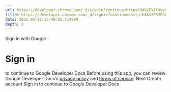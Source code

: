 ```yaml
---
url: https://developer.chrome.com/_d/signin?continue=https%3A%2F%2Fdeveloper.chrome.com%2Fdocs%2Fwebstore&prompt=select_account
title: https://developer.chrome.com/_d/signin?continue=https%3A%2F%2Fdeveloper.chrome.com%2Fdocs%2Fwebstore&prompt=select_account
date: 2025-05-11T17:49:05.714809
depth: 2
---
```


Sign in with Google
# Sign in
to continue to Google Developer Docs
Before using this app, you can review Google Developer Docs’s [privacy policy](https://google.com/policies/privacy) and [terms of service](https://google.com/policies/terms).
Next
Create account
Sign in to continue to Google Developer Docs 

